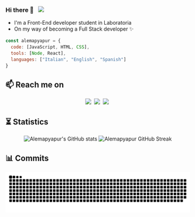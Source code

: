 ### Hi there 👋 &nbsp; ![](https://komarev.com/ghpvc/?username=your-github-alemapyapur&color=blueviolet)
<!--
**Alemapyapur/Alemapyapur** is a ✨ _special_ ✨ repository because its `README.md` (this file) appears on your GitHub profile.
-->

* I'm a Front-End developer student in Laboratoria 
* On my way of becoming a Full Stack developer ✨ 

```Javascript
const alemapyapur = {
  code: [JavaScript, HTML, CSS], 
  tools: [Node, React],
  languages: ["Italian", "English", "Spanish"]
}
```  

<h2 align="left">📫 Reach me on</h2>
<p align="center">
  <a target="_blank"href="https://www.linkedin.com/in/pamela-rupay/"><img src="https://img.shields.io/badge/linkedin-%230077B5.svg?&style=for-the-badge&logo=linkedin&logoColor=white" /></a>&nbsp;
  <a target="_blank"href="https://twitter.com/alemapyapur"><img src="https://img.shields.io/badge/twitter-%231DA1F2.svg?&style=for-the-badge&logo=twitter&logoColor=white" /></a>&nbsp;
  <a href="mailto:pamela.rupay31@gmail.com?subject=Hello%20Pamela,%20From%20Github"><img src="https://img.shields.io/badge/gmail-%23D14836.svg?&style=for-the-badge&logo=gmail&logoColor=white" /></a>&nbsp;
</p>

<!-- <hr> -->
<h2 align="left">⏳ Statistics</h2>
<div align="center">
  
![Alemapyapur's GitHub stats](https://github-readme-stats.vercel.app/api?username=alemapyapur&count_private=true&show_icons=true&theme=midnight-purple) 
![Alemapyapur GitHub Streak](https://github-readme-streak-stats.herokuapp.com?user=alemapyapur&theme=midnight-purple&date_format=j%2Fn%5B%2FY%5D)

</div>
<h2  align="left">📊 Commits</h2>

![Snake Github](github-user-contribution.svg)
